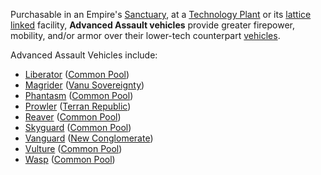 Purchasable in an Empire's [Sanctuary](../locations/Sanctuary.md), at a
[Technology Plant](../locations/Technology_Plant.md) or its
[lattice linked](../terminology/Lattice.md) facility, **Advanced Assault
vehicles** provide greater firepower, mobility, and/or armor over their
lower-tech counterpart [vehicles](category:_Vehicles.md).

Advanced Assault Vehicles include:

- [Liberator](Liberator.md) ([Common Pool](../terminology/Common_Pool.md))
- [Magrider](Magrider.md) ([Vanu Sovereignty](../factions/Vanu_Sovereignty.md))
- [Phantasm](Phantasm.md) ([Common Pool](../terminology/Common_Pool.md))
- [Prowler](Prowler.md) ([Terran Republic](../factions/Terran_Republic.md))
- [Reaver](Reaver.md) ([Common Pool](../terminology/Common_Pool.md))
- [Skyguard](Skyguard.md) ([Common Pool](../terminology/Common_Pool.md))
- [Vanguard](Vanguard.md) ([New Conglomerate](../factions/New_Conglomerate.md))
- [Vulture](Vulture.md) ([Common Pool](../terminology/Common_Pool.md))
- [Wasp](Wasp.md) ([Common Pool](../terminology/Common_Pool.md))
